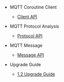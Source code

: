 * MQTT Coroutine Client
  * [Client API](en/client)

* MQTT Protocol Analysis
  * [Protocol API](en/protocol)

* MQTT Message
  * [Message API](en/message)

* Upgrade Guide
  * [1.2 Upgrade Guide](en/upgrade/1.2.md)